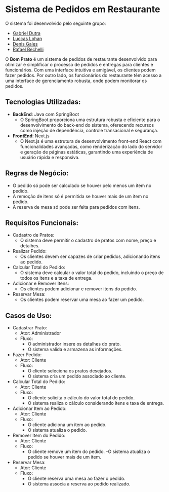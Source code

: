 # Sistema de Pedidos em Restaurante

O sistema foi desenvolvido pelo seguinte grupo:

- [Gabriel Dutra](https://github.com/DutraGames)
- [Luccas Lohan](https://github.com/gohan-exe)
- [Denis Gales]()
- [Rafael Bechelli]()

O **Bom Prato** é um sistema de pedidos de restaurante desenvolvido para otimizar e simplificar o processo de pedidos e entregas para clientes e funcionários. Com uma interface intuitiva e amigável, os clientes podem fazer pedidos. Por outro lado, os funcionários do restaurante têm acesso a uma interface de gerenciamento robusta, onde podem monitorar os pedidos.

## Tecnologias Utilizadas:

- **BackEnd**: Java com SpringBoot
  - O SpringBoot proporciona uma estrutura robusta e eficiente para o desenvolvimento do back-end do sistema, oferecendo recursos como injeção de dependência, controle transacional e segurança.
- **FrontEnd**: Next.js
  - O Next.js é uma estrutura de desenvolvimento front-end React com funcionalidades avançadas, como renderização do lado do servidor e geração de páginas estáticas, garantindo uma experiência de usuário rápida e responsiva.

## Regras de Negócio:

- O pedido só pode ser calculado se houver pelo menos um item no pedido.
- A remoção de itens só é permitida se houver mais de um item no pedido.
- A reserva de mesa só pode ser feita para pedidos com itens.

## Requisitos Funcionais:

- Cadastro de Pratos: 
  - O sistema deve permitir o cadastro de pratos com nome, preço e detalhes.
- Realizar Pedido: 
  - Os clientes devem ser capazes de criar pedidos, adicionando itens ao pedido.
- Calcular Total do Pedido: 
  - O sistema deve calcular o valor total do pedido, incluindo o preço de todos os itens e a taxa de entrega.
- Adicionar e Remover Itens: 
  - Os clientes podem adicionar e remover itens do pedido.
- Reservar Mesa: 
  - Os clientes podem reservar uma mesa ao fazer um pedido.

## Casos de Uso:

- Cadastrar Prato:
  - Ator: Administrador
  - Fluxo:
    - O administrador insere os detalhes do prato.
    - O sistema valida e armazena as informações. 
- Fazer Pedido:
  - Ator: Cliente
  - Fluxo:
    - O cliente seleciona os pratos desejados.
    - O sistema cria um pedido associado ao cliente.
- Calcular Total do Pedido:
  - Ator: Cliente
  - Fluxo:
    - O cliente solicita o cálculo do valor total do pedido.
    - O sistema realiza o cálculo considerando itens e taxa de entrega.
- Adicionar Item ao Pedido:
  - Ator: Cliente
  - Fluxo:
    - O cliente adiciona um item ao pedido.
    - O sistema atualiza o pedido.
- Remover Item do Pedido:
  - Ator: Cliente
  - Fluxo:
    - O cliente remove um item do pedido.
    -O sistema atualiza o pedido se houver mais de um item.
- Reservar Mesa:
  - Ator: Cliente
  - Fluxo:
    - O cliente reserva uma mesa ao fazer o pedido.
    - O sistema associa a reserva ao pedido realizado.